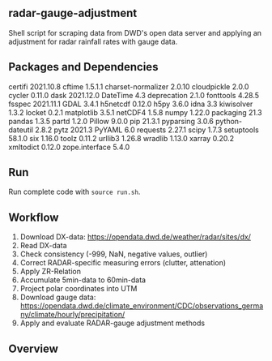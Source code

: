 ## radar-gauge-adjustment
Shell script for scraping data from DWD's open data server and applying an adjustment for radar rainfall rates with gauge data.

## Packages and Dependencies
certifi            2021.10.8
cftime             1.5.1.1
charset-normalizer 2.0.10
cloudpickle        2.0.0
cycler             0.11.0
dask               2021.12.0
DateTime           4.3
deprecation        2.1.0
fonttools          4.28.5
fsspec             2021.11.1
GDAL               3.4.1
h5netcdf           0.12.0
h5py               3.6.0
idna               3.3
kiwisolver         1.3.2
locket             0.2.1
matplotlib         3.5.1
netCDF4            1.5.8
numpy              1.22.0
packaging          21.3
pandas             1.3.5
partd              1.2.0
Pillow             9.0.0
pip                21.3.1
pyparsing          3.0.6
python-dateutil    2.8.2
pytz               2021.3
PyYAML             6.0
requests           2.27.1
scipy              1.7.3
setuptools         58.1.0
six                1.16.0
toolz              0.11.2
urllib3            1.26.8
wradlib            1.13.0
xarray             0.20.2
xmltodict          0.12.0
zope.interface     5.4.0
## Run
Run complete code with ```source run.sh```.

## Workflow
1. Download DX-data: https://opendata.dwd.de/weather/radar/sites/dx/
2. Read DX-data
3. Check consistency (-999, NaN, negative values, outlier)
4. Correct RADAR-specific measuring errors (clutter, attenation)
7. Apply ZR-Relation
8. Accumulate 5min-data to 60min-data
9. Project polar coordinates into UTM
10. Download gauge data: https://opendata.dwd.de/climate_environment/CDC/observations_germany/climate/hourly/precipitation/
11. Apply and evaluate RADAR-gauge adjustment methods

## Overview
